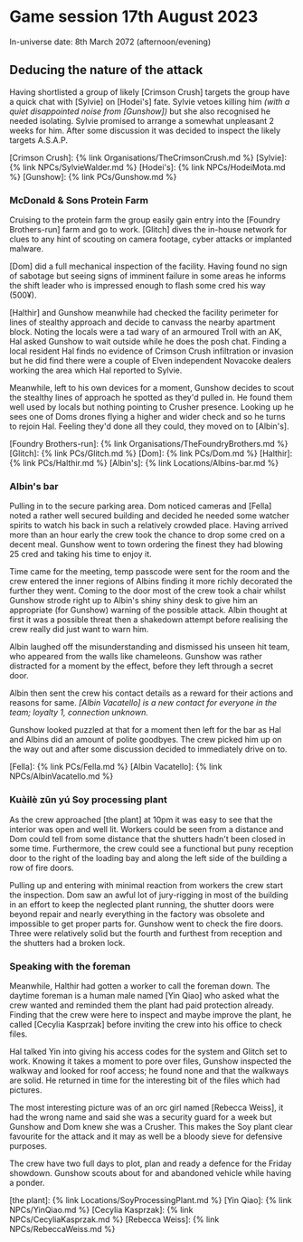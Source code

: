 # Game session 17th August 2023

In-universe date: 8th March 2072 (afternoon/evening)

## Deducing the nature of the attack

Having shortlisted a group of likely [Crimson Crush] targets the group have a quick chat with [Sylvie] on [Hodei's] fate. 
Sylvie vetoes killing him _(with a quiet disappointed noise from [Gunshow])_ but she also recognised he needed isolating.
Sylvie promised to arrange a somewhat unpleasant 2 weeks for him.
After some discussion it was decided to inspect the likely targets A.S.A.P.

[Crimson Crush]: {% link Organisations/TheCrimsonCrush.md %}
[Sylvie]: {% link NPCs/SylvieWalder.md %}
[Hodei's]: {% link NPCs/HodeiMota.md %}
[Gunshow]: {% link PCs/Gunshow.md %}

### McDonald & Sons Protein Farm

Cruising to the protein farm the group easily gain entry into the [Foundry Brothers-run] farm and go to work.
[Glitch] dives the in-house network for clues to any hint of scouting on camera footage, cyber attacks or implanted malware.

[Dom] did a full mechanical inspection of the facility. Having found no sign of sabotage but seeing signs of imminent failure in some areas he informs the shift leader who is impressed enough to flash some cred his way (500¥).

[Halthir] and Gunshow meanwhile had checked the facility perimeter for lines of stealthy approach and decide to canvass the nearby apartment block.
Noting the locals were a tad wary of an armoured Troll with an AK, Hal asked Gunshow to wait outside while he does the posh chat.
Finding a local resident Hal finds no evidence of Crimson Crush infiltration or invasion but he did find there were a couple of Elven independent Novacoke dealers working the area which Hal reported to Sylvie.

Meanwhile, left to his own devices for a moment, Gunshow decides to scout the stealthy lines of approach he spotted as they'd pulled in.
He found them well used by locals but nothing pointing to Crusher presence.
Looking up he sees one of Doms drones flying a higher and wider check and so he turns to rejoin Hal.
Feeling they'd done all they could, they moved on to [Albin's].

[Foundry Brothers-run]: {% link Organisations/TheFoundryBrothers.md %}
[Glitch]: {% link PCs/Glitch.md %}
[Dom]: {% link PCs/Dom.md %}
[Halthir]: {% link PCs/Halthir.md %}
[Albin's]: {% link Locations/Albins-bar.md %}

### Albin's bar

Pulling in to the secure parking area. Dom noticed cameras and [Fella] noted a rather well secured building and decided he needed some watcher spirits to watch his back in such a relatively crowded place.
Having arrived more than an hour early the crew took the chance to drop some cred on a decent meal. Gunshow went to town ordering the finest they had blowing 25 cred and taking his time to enjoy it.

Time came for the meeting, temp passcode were sent for the room and the crew entered the inner regions of Albins finding it more richly decorated the further they went.
Coming to the door most of the crew took a chair whilst Gunshow strode right up to Albin's shiny shiny desk to give him an  appropriate (for Gunshow) warning of the possible attack.
Albin thought at first it was a possible threat then a shakedown attempt before realising the crew really did just want to warn him.

Albin laughed off the misunderstanding and dismissed his unseen hit team, who appeared from the walls like chameleons.
Gunshow was rather distracted for a moment by the effect, before they left through a secret door.

Albin then sent the crew his contact details as a reward for their actions and reasons for same. _[Albin Vacatello] is a new contact for everyone in the team; loyalty 1, connection unknown._

Gunshow looked puzzled at that for a moment then left for the bar as Hal and Albins did an amount of polite goodbyes. The crew picked him up on the way out and after some discussion decided to immediately drive on to.

[Fella]: {% link PCs/Fella.md %}
[Albin Vacatello]: {% link NPCs/AlbinVacatello.md %}

### Kuàilè zūn yú Soy processing plant

As the crew approached [the plant] at 10pm it was easy to see that the interior was open and well lit.
Workers could be seen from a distance and Dom could tell from some distance that the shutters hadn't been closed in some time.
Furthermore, the crew could see a functional but puny reception door to the right of the loading bay and along the left side of the building a row of fire doors.

Pulling up and entering with minimal reaction from workers the crew start the inspection.
Dom saw an awful lot of jury-rigging in most of the building in an effort to keep the neglected plant running, the shutter doors were beyond repair and nearly everything in the factory was obsolete and impossible to get proper parts for.
Gunshow went to check the fire doors. Three were relatively solid but the fourth and furthest from reception and the shutters had a broken lock.

### Speaking with the foreman

Meanwhile, Halthir had gotten a worker to call the foreman down.
The daytime foreman is a human male named [Yin Qiao] who asked what the crew wanted and reminded them the plant had paid protection already.
Finding that the crew were here to inspect and maybe improve the plant, he called [Cecylia Kasprzak] before inviting the crew into his office to check files.

Hal talked Yin into giving his access codes for the system and Glitch set to work.
Knowing it takes a moment to pore over files, Gunshow inspected the walkway and looked for roof access; he found none and that the walkways are solid.
He returned in time for the interesting bit of the files which had pictures.

The most interesting picture was of an orc girl named [Rebecca Weiss], it had the wrong name and said she was a security guard for a week but Gunshow and Dom knew she was a Crusher. This makes the Soy plant clear favourite for the attack and it may as well be a bloody sieve for defensive purposes.

The crew have two full days to plot, plan and ready a defence for the Friday showdown. Gunshow scouts about for and abandoned vehicle while having a ponder.

[the plant]: {% link Locations/SoyProcessingPlant.md %}
[Yin Qiao]: {% link NPCs/YinQiao.md %}
[Cecylia Kasprzak]: {% link NPCs/CecyliaKasprzak.md %}
[Rebecca Weiss]: {% link NPCs/RebeccaWeiss.md %}